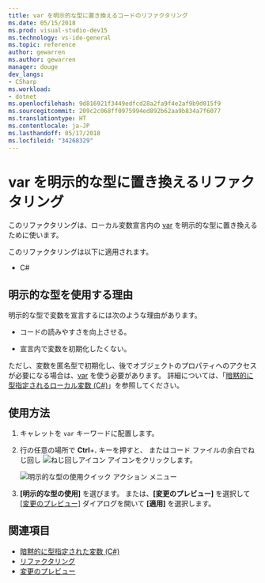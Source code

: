 ```yaml
---
title: var を明示的な型に置き換えるコードのリファクタリング
ms.date: 05/15/2018
ms.prod: visual-studio-dev15
ms.technology: vs-ide-general
ms.topic: reference
author: gewarren
ms.author: gewarren
manager: douge
dev_langs:
- CSharp
ms.workload:
- dotnet
ms.openlocfilehash: 9d816921f3449edfcd28a2fa9f4e2af9b9d015f9
ms.sourcegitcommit: 209c2c068ff0975994ed892b62aa9b834a7f6077
ms.translationtype: HT
ms.contentlocale: ja-JP
ms.lasthandoff: 05/17/2018
ms.locfileid: "34268329"
---
```

# <a name="refactoring-to-replace-var-with-an-explicit-type"></a>var を明示的な型に置き換えるリファクタリング

このリファクタリングは、ローカル変数宣言内の [var](/dotnet/csharp/language-reference/keywords/var) を明示的な型に置き換えるために使います。

このリファクタリングは以下に適用されます。

- C#

## <a name="why-to-use-an-explicit-type"></a>明示的な型を使用する理由

明示的な型で変数を宣言するには次のような理由があります。

- コードの読みやすさを向上させる。

- 宣言内で変数を初期化したくない。

ただし、変数を匿名型で初期化し、後でオブジェクトのプロパティへのアクセスが必要になる場合は、[var](/dotnet/csharp/language-reference/keywords/var) を使う必要があります。 詳細については、「[暗黙的に型指定されるローカル変数 (C#)](/dotnet/csharp/programming-guide/classes-and-structs/implicitly-typed-local-variables)」を参照してください。

## <a name="how-to-use-it"></a>使用方法

1. キャレットを `var` キーワードに配置します。

1. 行の任意の場所で **Ctrl**+**.** キーを押すと、 またはコード ファイルの余白でねじ回し ![ねじ回しアイコン](../media/screwdriver-icon.png) アイコンをクリックします。

   ![明示的な型の使用クイック アクション メニュー](media/use-explicit-type.png)

1. **[明示的な型の使用]** を選びます。 または、**[変更のプレビュー]** を選択して [[変更のプレビュー]](../../ide/preview-changes.md) ダイアログを開いて **[適用]** を選択します。

## <a name="see-also"></a>関連項目

- [暗黙的に型指定された変数 (C#)](/dotnet/csharp/programming-guide/classes-and-structs/implicitly-typed-local-variables)
- [リファクタリング](../refactoring-in-visual-studio.md)
- [変更のプレビュー](../../ide/preview-changes.md)